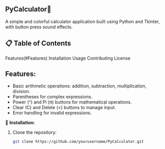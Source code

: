 ## PyCalculator🧮 

A simple and colorful calculator application built using Python and Tkinter, with button press sound effects.

## 📋 Table of Contents
Features(#Features)
Installation
Usage
Contributing
License

## Features:
- Basic arithmetic operations: addition, subtraction, multiplication, division.
- Parentheses for complex expressions.
- Power (^) and Pi (π) buttons for mathematical operations.
- Clear (C) and Delete (<) buttons to manage input.
- Error handling for invalid expressions.

🔧 **Installation:**
1. Clone the repository:
   ```bash
   git clone https://github.com/yourusername/PyCalculator.git

